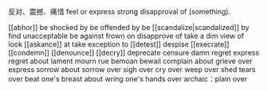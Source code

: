 反对、震撼、痛惜
feel or express strong disapproval of (something).


[[abhor]]
be shocked by
be offended by
be [[scandalize|scandalized]] by
find unacceptable
be against
frown on
disapprove of
take a dim view of
look [[askance]] at
take exception to
[[detest]]
despise
[[execrate]]
[[condemn]]
[[denounce]]
[[decry]]
deprecate
censure
damn
regret
express regret about
lament
mourn
rue
bemoan
bewail
complain about
grieve over
express sorrow about
sorrow over
sigh over
cry over
weep over
shed tears over
beat one's breast about
wring one's hands over
archaic：plain over